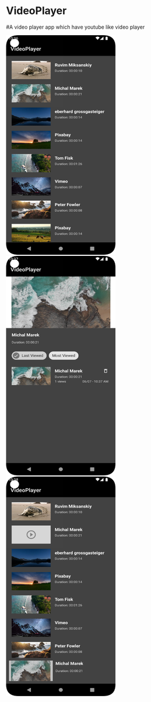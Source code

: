 # VideoPlayer

#A video player app which have youtube like video player

<img src="/screenshot/videoplayer list.png"  width="300" height="600"> <img src="/screenshot/player_expanded.png"  width="300" height="600"> <img src="/screenshot/player_minimized.png"  width="300" height="600">
